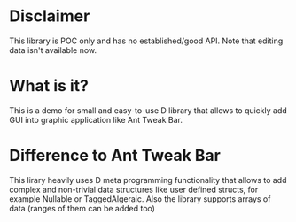 # Disclaimer
This library is POC only and has no established/good API. Note that editing data isn't available now.

# What is it?

This is a demo for small and easy-to-use D library that allows to quickly add GUI into graphic application like Ant Tweak Bar.

# Difference to Ant Tweak Bar

This lirary heavily uses D meta programming functionality that allows to add complex and non-trivial data structures like user defined structs, for example Nullable or TaggedAlgeraic. Also the library supports arrays of data (ranges of them can be added too)
